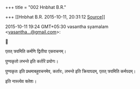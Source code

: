 +++
title = "002 Hnbhat B.R."

+++
[[Hnbhat B.R.	2015-10-11, 20:31:12 [Source](https://groups.google.com/g/samskrita/c/scSt1FgzQq0)]]



2015-10-11 19:24 GMT+05:30 vasantha syamalam \<[vasantha...@gmail.com]()\>:  



एतत् त्रयमिति कर्मणि द्वितीया एकवचनम्।

पुण्यकृतो लभन्ते इति कर्तरि प्रयोगः।

पुण्यकृतः इति प्रथमाबहुवचनमेव, कर्तारः, लभन्ते इति क्रियापदम्, एतत् त्रयमिति कर्मपदम्।

  

इति नास्त्येव क्लेशः।



